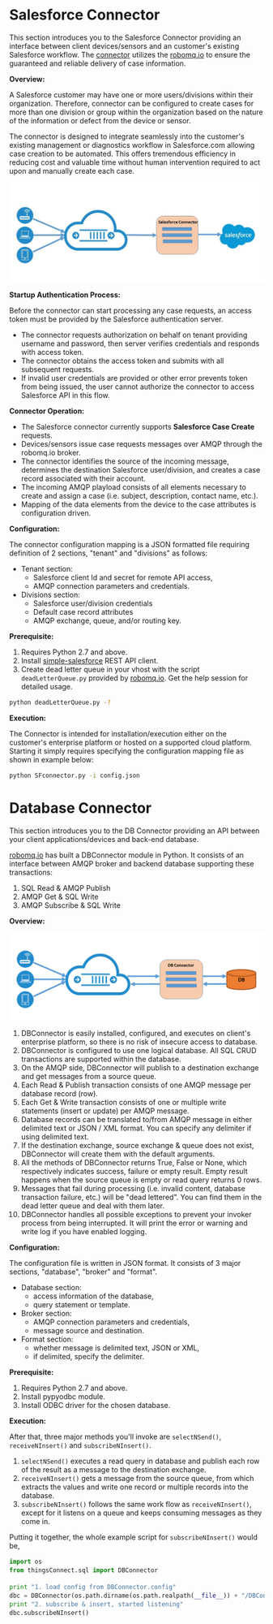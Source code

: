 # Salesforce Connector

This section introduces you to the Salesforce Connector providing an interface between client devices/sensors and an customer's existing Salesforce workflow.  The [connector](http://www.robomq.io/#thingsconnect) utilizes the [robomq.io](http://www.robomq.io) to ensure the guaranteed and reliable delivery of case information.

**Overview:**

A Salesforce customer may have one or more users/divisions within their organization.  Therefore, connector can be configured to create cases for more than one division or group within the organization based on the nature of the information or defect from the device or sensor.

The connector is designed to integrate seamlessly into the customer's existing management or diagnostics workflow in Salesforce.com allowing case creation to be automated.  This offers tremendous efficiency in reducing cost and valuable time without human intervention required to act upon and manually create each case.

![Diagram of Salesforce Connector](./images/SalesforceConnector.png)

**Startup Authentication Process:**

Before the connector can start processing any case requests, an access token must be provided by the Salesforce authentication server.

- The connector requests authorization on behalf on tenant providing username and password, then server verifies credentials and responds with access token.
- The connector obtains the access token and submits with all subsequent requests.
- If invalid user credentials are provided or other error prevents token from being issued, the user cannot authorize the connector to access Salesforce API in this flow.

**Connector Operation:**

- The Salesforce connector currently supports **Salesforce Case Create** requests.
- Devices/sensors issue case requests messages over AMQP through the robomq.io broker.
- The connector identifies the source of the incoming message, determines the destination Salesforce user/division, and creates a case record associated with their account.
- The incoming AMQP playload consists of all elements necessary to create and assign a case (i.e. subject, description, contact name, etc.).
- Mapping of the data elements from the device to the case attributes is configuration driven.

**Configuration:**

The connector configuration mapping is a JSON formatted file requiring definition of 2 sections, "tenant" and "divisions" as follows:

- Tenant section:
	- Salesforce client Id and secret for remote API access,
	- AMQP connection parameters and credentials.
- Divisions section:
	-  Salesforce user/division credentials
	-  Default case record attributes
	-  AMQP exchange, queue, and/or routing key.

**Prerequisite:**

1.  Requires Python 2.7 and above.
2.  Install [simple-salesforce](https://pypi.python.org/pypi/simple-salesforce) REST API client.
2. Create dead letter queue in your vhost with the script `deadLetterQueue.py` provided by [robomq.io](http://www.robomq.io). Get the help session for detailed usage.  

```bash
python deadLetterQueue.py -?
```
**Execution:**

The Connector is intended for installation/execution either on the customer's enterprise platform or hosted on a supported cloud platform.
Starting it simply requires specifying the configuration mapping file as shown in example below:

```bash
python SFconnector.py -i config.json
```

# Database Connector
 
This section introduces you to the DB Connector providing an API between your client applications/devices and back-end database. 

[robomq.io](http://www.robomq.io) has built a DBConnector module in Python. It consists of an interface between AMQP broker and backend database supporting these transactions:

1. SQL Read & AMQP Publish  
2. AMQP Get & SQL Write  
3. AMQP Subscribe & SQL Write

**Overview:**

![Diagram of DB Connector](./images/DBConnector.png)

1. DBConnector is easily installed, configured, and executes on client's enterprise platform, so there is no risk of insecure access to database. 
2. DBConnector is configured to use one logical database. All SQL CRUD transactions are supported within the database.  
3. On the AMQP side, DBConnector will publish to a destination exchange and get messages from a source queue.   
4. Each Read & Publish transaction consists of one AMQP message per database record (row).  
5. Each Get & Write transaction consists of one or multiple write statements (insert or update) per AMQP message.  
6. Database records can be translated to/from AMQP message in either delimited text or JSON / XML format. You can specify any delimiter if using delimited text.  
7. If the destination exchange, source exchange & queue does not exist, DBConnector will create them with the default arguments.  
8. All the methods of DBConnector returns True, False or None, which respectively indicates success, failure or empty result. Empty result happens when the source queue is empty or read query returns 0 rows.  
9. Messages that fail during processing (i.e. invalid content, database transaction failure, etc.) will be "dead lettered". You can find them in the dead letter queue and deal with them later.  
10. DBConnector handles all possible exceptions to prevent your invoker process from being interrupted. It will print the error or warning and write log if you have enabled logging.   

**Configuration:**

The configuration file is written in JSON format. It consists of 3 major sections, "database", "broker" and "format".

- Database section:
	- access information of the database,
	- query statement or template.
- Broker section:
	-  AMQP connection parameters and credentials,  
	-  message source and destination.  
- Format section:
	-  whether message is delimited text, JSON or XML,
	-  if delimited, specify the delimiter. 

**Prerequisite:**

1. Requires Python 2.7 and above.  
2. Install pypyodbc module.  
3. Install ODBC driver for the chosen database.

**Execution:**

After that, three major methods you'll invoke are `selectNSend()`, `receiveNInsert()` and `subscribeNInsert()`.  

1. `selectNSend()` executes a read query in database and publish each row of the result as a message to the destination exchange.  
2. `receiveNInsert()` gets a message from the source queue, from which extracts the values and write one record or multiple records into the database.  
3. `subscribeNInsert()` follows the same work flow as `receiveNInsert()`, except for it listens on a queue and keeps consuming messages as they come in.   

Putting it together, the whole example script for `subscribeNInsert()` would be,    

```python
import os
from thingsConnect.sql import DBConnector
	
print "1. load config from DBConnector.config"
dbc = DBConnector(os.path.dirname(os.path.realpath(__file__)) + "/DBConnector.config")
print "2. subscribe & insert, started listening"
dbc.subscribeNInsert()
```


